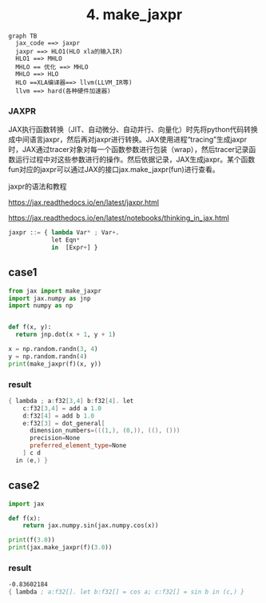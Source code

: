 <h1 align="center">4. make_jaxpr</h1>




```mermaid
graph TB
  jax_code ==> jaxpr
  jaxpr ==> HLO1(HLO xla的输入IR)
  HLO1 ==> MHLO
  MHLO == 优化 ==> MHLO
  MHLO ==> HLO
  HLO ==XLA编译器==> llvm(LLVM_IR等)
  llvm ==> hard(各种硬件加速器)

```





### JAXPR

JAX执行函数转换（JIT、自动微分、自动并行、向量化）时先将python代码转换成中间语言jaxpr，然后再对jaxpr进行转换。JAX使用进程“tracing”生成jaxpr时，JAX通过tracer对象对每一个函数参数进行包装（wrap），然后tracer记录函数运行过程中对这些参数进行的操作。然后依据记录，JAX生成jaxpr。某个函数fun对应的jaxpr可以通过JAX的接口jax.make_jaxpr(fun)进行查看。



jaxpr的语法和教程

https://jax.readthedocs.io/en/latest/jaxpr.html



https://jax.readthedocs.io/en/latest/notebooks/thinking_in_jax.html



```python
jaxpr ::= { lambda Var* ; Var+.
            let Eqn*
            in  [Expr+] }
```





## case1

```python
from jax import make_jaxpr
import jax.numpy as jnp
import numpy as np


def f(x, y):
  return jnp.dot(x + 1, y + 1)

x = np.random.randn(3, 4)
y = np.random.randn(4)
print(make_jaxpr(f)(x, y))
```



### result

```c++
{ lambda ; a:f32[3,4] b:f32[4]. let
    c:f32[3,4] = add a 1.0
    d:f32[4] = add b 1.0
    e:f32[3] = dot_general[
      dimension_numbers=(((1,), (0,)), ((), ()))
      precision=None
      preferred_element_type=None
    ] c d
  in (e,) }
```





## case2

```python
import jax

def f(x):
    return jax.numpy.sin(jax.numpy.cos(x))

print(f(3.0))
print(jax.make_jaxpr(f)(3.0))

```



### result

```asm
-0.83602184
{ lambda ; a:f32[]. let b:f32[] = cos a; c:f32[] = sin b in (c,) }

```

